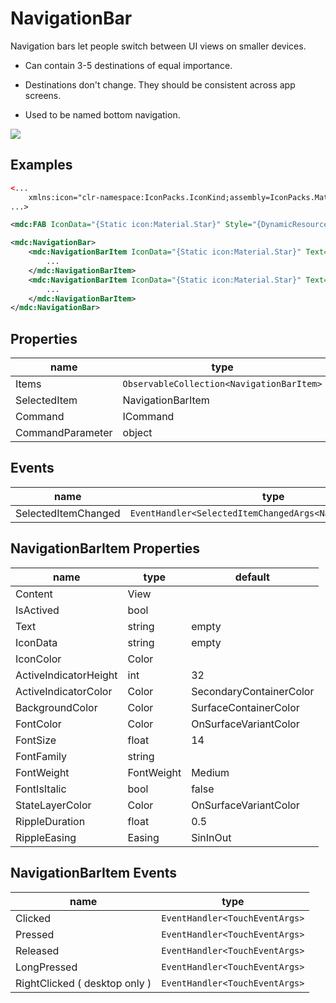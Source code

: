 # NavigationBar

Navigation bars let people switch between UI views on smaller devices.



- Can contain 3-5 destinations of equal importance.

- Destinations don't change. They should be consistent across app screens.

- Used to be named bottom navigation.

  

![](/assets/navigation-bars.png)


## Examples

```xml
<...
	xmlns:icon="clr-namespace:IconPacks.IconKind;assembly=IconPacks.Material"
...>

<mdc:FAB IconData="{Static icon:Material.Star}" Style="{DynamicResource SecondaryFABStyle}" />

<mdc:NavigationBar>
    <mdc:NavigationBarItem IconData="{Static icon:Material.Star}" Text="label 1">
		...
	</mdc:NavigationBarItem>
    <mdc:NavigationBarItem IconData="{Static icon:Material.Star}" Text="label 2">
		...
	</mdc:NavigationBarItem>
</mdc:NavigationBar>
```





## Properties

| name             | type                                      | default |
| ---------------- | ----------------------------------------- | ------- |
| Items            | `ObservableCollection<NavigationBarItem>` |         |
| SelectedItem     | NavigationBarItem                         |         |
| Command          | ICommand                                  |         |
| CommandParameter | object                                    |         |



## Events

| name                | type                                                       |
| ------------------- | ---------------------------------------------------------- |
| SelectedItemChanged | `EventHandler<SelectedItemChangedArgs<NavigationBarItem>>` |





## NavigationBarItem Properties

| name                  | type      | default |
| --------------------- | --------- | ------- |
| Content               | View      |         |
| IsActived             | bool      |         |
| Text                  | string    | empty   |
| IconData              | string    | empty   |
| IconColor             | Color     |         |
| ActiveIndicatorHeight | int       | 32 |
| ActiveIndicatorColor  | Color     | SecondaryContainerColor |
| BackgroundColor      | Color     | SurfaceContainerColor |
| FontColor        | Color       | OnSurfaceVariantColor |
| FontSize         | float       | 14       |
| FontFamily       | string      |          |
| FontWeight       | FontWeight  | Medium |
| FontIsItalic     | bool        | false    |
| StateLayerColor  | Color       | OnSurfaceVariantColor |
| RippleDuration   | float       | 0.5      |
| RippleEasing     | Easing      | SinInOut |



## NavigationBarItem Events

| name                        | type                           |
| --------------------------- | ------------------------------ |
| Clicked                     | `EventHandler<TouchEventArgs>` |
| Pressed                     | `EventHandler<TouchEventArgs>` |
| Released                    | `EventHandler<TouchEventArgs>` |
| LongPressed                 | `EventHandler<TouchEventArgs>` |
| RightClicked ( desktop only ) | `EventHandler<TouchEventArgs>` |

